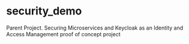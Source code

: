 # security_demo
Parent Project. Securing Microservices and Keycloak as an Identity and Access Management proof of concept project
